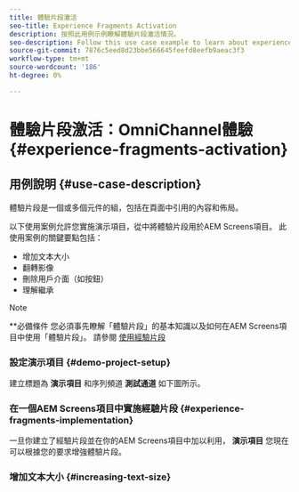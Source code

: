 ```yaml
---
title: 體驗片段激活
seo-title: Experience Fragments Activation
description: 按照此用例示例瞭解體驗片段激活情況。
seo-description: Follow this use case example to learn about experience fragments activation.
source-git-commit: 7876c5eed8d23bbe566645feefd8eefb9aeac3f3
workflow-type: tm+mt
source-wordcount: '186'
ht-degree: 0%

---
```



# 體驗片段激活：OmniChannel體驗 {#experience-fragments-activation}

## 用例說明 {#use-case-description}

體驗片段是一個或多個元件的組，包括在頁面中引用的內容和佈局。

以下使用案例允許您實施演示項目，從中將體驗片段用於AEM Screens項目。 此使用案例的關鍵要點包括：

* 增加文本大小
* 翻轉影像
* 刪除用戶介面（如按鈕）
* 理解繼承

>[!NOTE]
>**必備條件
>您必須事先瞭解「體驗片段」的基本知識以及如何在AEM Screens項目中使用「體驗片段」。 請參閱 [使用經驗片段](/help/user-guide/experience-fragments-in-screens.md)

### 設定演示項目 {#demo-project-setup}

建立標題為 **演示項目** 和序列頻道 **測試通道** 如下圖所示。

### 在一個AEM Screens項目中實施經驗片段 {#experience-fragments-implementation}

一旦你建立了經驗片段並在你的AEM Screens項目中加以利用， **演示項目** 您現在可以根據您的要求增強體驗片段。

### 增加文本大小 {#increasing-text-size}






